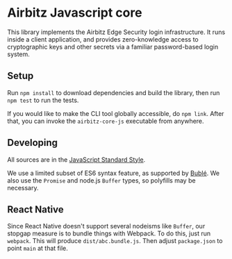 # Airbitz Javascript core

This library implements the Airbitz Edge Security login infrastructure.
It runs inside a client application, and provides zero-knowledge access to
cryptographic keys and other secrets via a familiar password-based login
system.

## Setup

Run `npm install` to download dependencies and build the library,
then run `npm test` to run the tests.

If you would like to make the CLI tool globally accessible, do `npm link`.
After that, you can invoke the `airbitz-core-js` executable from anywhere.

## Developing

All sources are in the [JavaScript Standard Style](http://standardjs.com/).

We use a limited subset of ES6 syntax feature,
as supported by [Bublé](https://buble.surge.sh). We also use the `Promise`
and node.js `Buffer` types, so polyfills may be necessary.

## React Native

Since React Native doesn't support several nodeisms like `Buffer`,
our stopgap measure is to bundle things with Webpack.
To do this, just run `webpack`. This will produce `dist/abc.bundle.js`.
Then adjust `package.json` to point `main` at that file.
